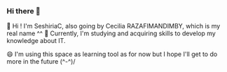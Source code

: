 ### Hi there 👋

👋 Hi ! I'm SeshiriaC, also going by Cecilia RAZAFIMANDIMBY, which is my real name ^^
🔭 Currently, I'm studying and acquiring skills to develop my knowledge about IT.

😄 I'm using this space as learning tool as for now but I hope I'll get to do more 
in the future \(^-^)/
